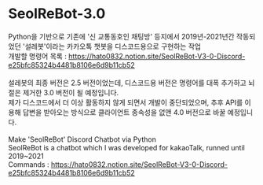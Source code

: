 # SeolReBot-3.0
Python을 기반으로 기존에 '신 교통동호인 채팅방' 등지에서 2019년-2021년간 작동되었던 '설레봇'이라는 카카오톡 챗봇을 디스코드용으로 구현하는 작업<br>
개발할 명령어 목록 : https://hato0832.notion.site/SeolReBot-V3-0-Discord-e25bfc85324b4481b8106e6d9b11cb52<br><br>
설레봇의 최종 버전은 2.5 버전이었는데, 디스코드용 버전은 명령어를 대폭 추가하고 뇌절은 제거한 3.0 버전이 될 예정입니다.<br>제가 디스코드에서 더 이상 활동하지 않게 되면서 개발이 중단되었으며, 추후 API를 이용해 답변을 받아오는 방식으로 클라이언트 종속성을 없앤 4.0 버전으로 바꿀 예정입니다.<br><br>
Make 'SeolReBot' Discord Chatbot via Python<br>
SeolReBot is a chatbot which I was developed for kakaoTalk, runned until 2019~2021<br>
Commands : https://hato0832.notion.site/SeolReBot-V3-0-Discord-e25bfc85324b4481b8106e6d9b11cb52
